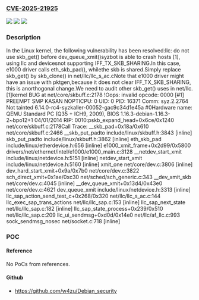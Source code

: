 ### [CVE-2025-21925](https://cve.mitre.org/cgi-bin/cvename.cgi?name=CVE-2025-21925)
![](https://img.shields.io/static/v1?label=Product&message=Linux&color=blue)
![](https://img.shields.io/static/v1?label=Version&message=1da177e4c3f41524e886b7f1b8a0c1fc7321cac2%3C%20cd1c44327bbbd50fc24f2b38892f5f328b784d0f%20&color=brighgreen)
![](https://img.shields.io/static/v1?label=Vulnerability&message=n%2Fa&color=brighgreen)

### Description

In the Linux kernel, the following vulnerability has been resolved:llc: do not use skb_get() before dev_queue_xmit()syzbot is able to crash hosts [1], using llc and devicesnot supporting IFF_TX_SKB_SHARING.In this case, e1000 driver calls eth_skb_pad(), whilethe skb is shared.Simply replace skb_get() by skb_clone() in net/llc/llc_s_ac.cNote that e1000 driver might have an issue with pktgen,because it does not clear IFF_TX_SKB_SHARING, this is anorthogonal change.We need to audit other skb_get() uses in net/llc.[1]kernel BUG at net/core/skbuff.c:2178 !Oops: invalid opcode: 0000 [#1] PREEMPT SMP KASAN NOPTICPU: 0 UID: 0 PID: 16371 Comm: syz.2.2764 Not tainted 6.14.0-rc4-syzkaller-00052-gac9c34d1e45a #0Hardware name: QEMU Standard PC (Q35 + ICH9, 2009), BIOS 1.16.3-debian-1.16.3-2~bpo12+1 04/01/2014 RIP: 0010:pskb_expand_head+0x6ce/0x1240 net/core/skbuff.c:2178Call Trace: <TASK>  __skb_pad+0x18a/0x610 net/core/skbuff.c:2466  __skb_put_padto include/linux/skbuff.h:3843 [inline]  skb_put_padto include/linux/skbuff.h:3862 [inline]  eth_skb_pad include/linux/etherdevice.h:656 [inline]  e1000_xmit_frame+0x2d99/0x5800 drivers/net/ethernet/intel/e1000/e1000_main.c:3128  __netdev_start_xmit include/linux/netdevice.h:5151 [inline]  netdev_start_xmit include/linux/netdevice.h:5160 [inline]  xmit_one net/core/dev.c:3806 [inline]  dev_hard_start_xmit+0x9a/0x7b0 net/core/dev.c:3822  sch_direct_xmit+0x1ae/0xc30 net/sched/sch_generic.c:343  __dev_xmit_skb net/core/dev.c:4045 [inline]  __dev_queue_xmit+0x13d4/0x43e0 net/core/dev.c:4621  dev_queue_xmit include/linux/netdevice.h:3313 [inline]  llc_sap_action_send_test_c+0x268/0x320 net/llc/llc_s_ac.c:144  llc_exec_sap_trans_actions net/llc/llc_sap.c:153 [inline]  llc_sap_next_state net/llc/llc_sap.c:182 [inline]  llc_sap_state_process+0x239/0x510 net/llc/llc_sap.c:209  llc_ui_sendmsg+0xd0d/0x14e0 net/llc/af_llc.c:993  sock_sendmsg_nosec net/socket.c:718 [inline]

### POC

#### Reference
No PoCs from references.

#### Github
- https://github.com/w4zu/Debian_security

